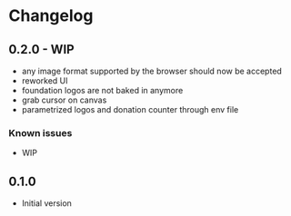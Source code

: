 # Changelog

## 0.2.0 - WIP

- any image format supported by the browser should now be accepted
- reworked UI
- foundation logos are not baked in anymore
- grab cursor on canvas
- parametrized logos and donation counter through env file

### Known issues

- WIP

## 0.1.0

- Initial version
